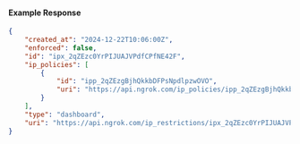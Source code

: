 <!-- Code generated for API Clients. DO NOT EDIT. -->

#### Example Response

```json
{
	"created_at": "2024-12-22T10:06:00Z",
	"enforced": false,
	"id": "ipx_2qZEzc0YrPIJUAJVPdfCPfNE42F",
	"ip_policies": [
		{
			"id": "ipp_2qZEzgBjhQkkbDFPsNpdlpzwOVO",
			"uri": "https://api.ngrok.com/ip_policies/ipp_2qZEzgBjhQkkbDFPsNpdlpzwOVO"
		}
	],
	"type": "dashboard",
	"uri": "https://api.ngrok.com/ip_restrictions/ipx_2qZEzc0YrPIJUAJVPdfCPfNE42F"
}
```
